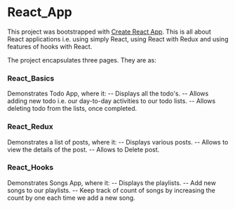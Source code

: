 # React_App

This project was bootstrapped with [Create React App](https://github.com/facebook/create-react-app). This is all about React applications i.e. using simply React, using React with Redux and using features of hooks with React.

The project encapsulates three pages. They are as:

### React_Basics

Demonstrates Todo App, where it:
-- Displays all the todo's.
-- Allows adding new todo i.e. our day-to-day activities to our todo lists.
-- Allows deleting todo from the lists, once completed.

### React_Redux

Demonstrates a list of posts, where it:
-- Displays various posts.
-- Allows to view the details of the post.
-- Allows to Delete post.

### React_Hooks

Demonstrates Songs App, where it:
-- Displays the playlists.
-- Add new songs to our playlists.
-- Keep track of count of songs by increasing the count by one each time we add a new song.
